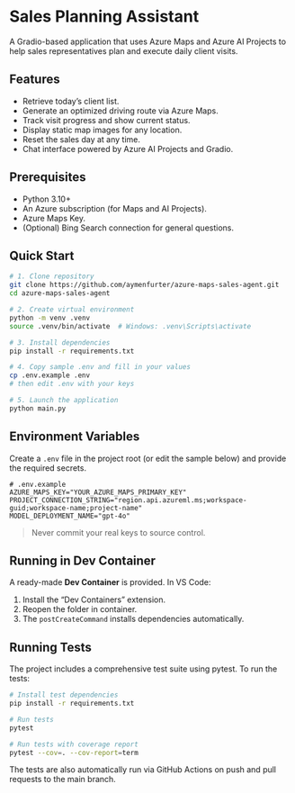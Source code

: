 # Sales Planning Assistant

A Gradio-based application that uses Azure Maps and Azure AI Projects to help sales representatives plan and execute daily client visits.

## Features
- Retrieve today’s client list.
- Generate an optimized driving route via Azure Maps.
- Track visit progress and show current status.
- Display static map images for any location.
- Reset the sales day at any time.
- Chat interface powered by Azure AI Projects and Gradio.

## Prerequisites
- Python 3.10+
- An Azure subscription (for Maps and AI Projects).
- Azure Maps Key.
- (Optional) Bing Search connection for general questions.

## Quick Start

```bash
# 1. Clone repository
git clone https://github.com/aymenfurter/azure-maps-sales-agent.git
cd azure-maps-sales-agent

# 2. Create virtual environment
python -m venv .venv
source .venv/bin/activate  # Windows: .venv\Scripts\activate

# 3. Install dependencies
pip install -r requirements.txt

# 4. Copy sample .env and fill in your values
cp .env.example .env
# then edit .env with your keys

# 5. Launch the application
python main.py
```

## Environment Variables

Create a `.env` file in the project root (or edit the sample below) and provide the required secrets.

```dotenv
# .env.example
AZURE_MAPS_KEY="YOUR_AZURE_MAPS_PRIMARY_KEY"
PROJECT_CONNECTION_STRING="region.api.azureml.ms;workspace-guid;workspace-name;project-name"
MODEL_DEPLOYMENT_NAME="gpt-4o"
```

> Never commit your real keys to source control.

## Running in Dev Container
A ready-made **Dev Container** is provided. In VS Code:
1. Install the “Dev Containers” extension.
2. Reopen the folder in container.
3. The `postCreateCommand` installs dependencies automatically.

## Running Tests

The project includes a comprehensive test suite using pytest. To run the tests:

```bash
# Install test dependencies
pip install -r requirements.txt

# Run tests
pytest

# Run tests with coverage report
pytest --cov=. --cov-report=term
```

The tests are also automatically run via GitHub Actions on push and pull requests to the main branch.